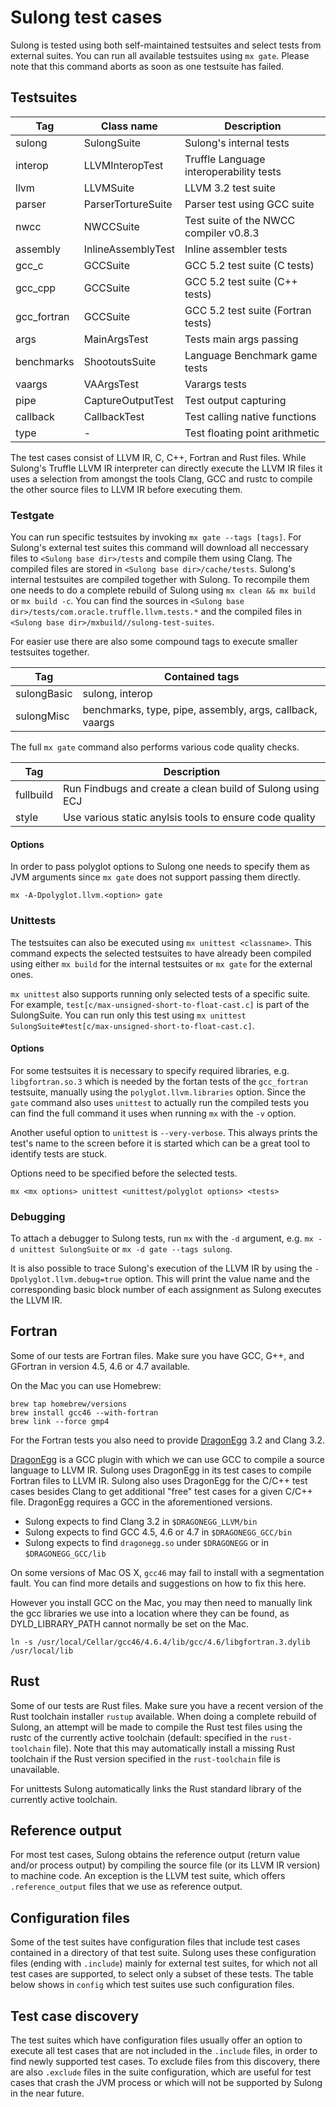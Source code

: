 # Sulong test cases

Sulong is tested using both self-maintained testsuites and select tests
from external suites. You can run all available testsuites using `mx gate`.
Please note that this command aborts as soon as one testsuite has failed.

## Testsuites

| Tag           | Class name          | Description                             |
|---------------|---------------------|-----------------------------------------|
| sulong        | SulongSuite         | Sulong's internal tests                 |
| interop       | LLVMInteropTest     | Truffle Language interoperability tests |
| llvm          | LLVMSuite           | LLVM 3.2 test suite                     |
| parser        | ParserTortureSuite  | Parser test using GCC suite             |
| nwcc          | NWCCSuite           | Test suite of the NWCC compiler v0.8.3  |
| assembly      | InlineAssemblyTest  | Inline assembler tests                  |
| gcc_c         | GCCSuite            | GCC 5.2 test suite (C tests)            |
| gcc_cpp       | GCCSuite            | GCC 5.2 test suite (C++ tests)          |
| gcc_fortran   | GCCSuite            | GCC 5.2 test suite (Fortran tests)      |
| args          | MainArgsTest        | Tests main args passing                 |
| benchmarks    | ShootoutsSuite      | Language Benchmark game tests           |
| vaargs        | VAArgsTest          | Varargs tests                           |
| pipe          | CaptureOutputTest   | Test output capturing                   |
| callback      | CallbackTest        | Test calling native functions           |
| type          | -                   | Test floating point arithmetic          |

The test cases consist of LLVM IR, C, C++, Fortran and Rust files. While
Sulong's Truffle LLVM IR interpreter can directly execute the LLVM IR
files it uses a selection from amongst the tools Clang, GCC and rustc to compile the other source files to LLVM IR
before executing them.

### Testgate

You can run specific testsuites by invoking `mx gate --tags [tags]`. For Sulong's
external test suites this command will download all neccessary files to
`<Sulong base dir>/tests` and compile them using Clang. The compiled files are
stored in `<Sulong base dir>/cache/tests`. Sulong's internal testsuites are compiled
together with Sulong. To recompile them one needs to do a complete rebuild of Sulong
using `mx clean && mx build` or `mx build -c`. You can find the sources in
`<Sulong base dir>/tests/com.oracle.truffle.llvm.tests.*` and the compiled files
in `<Sulong base dir>/mxbuild//sulong-test-suites`.

For easier use there are also some compound tags to execute smaller testsuites together.

| Tag          | Contained tags                                               |
|--------------|--------------------------------------------------------------|
| sulongBasic  | sulong, interop                                              |
| sulongMisc   | benchmarks, type, pipe, assembly, args, callback, vaargs     |

The full `mx gate` command also performs various code quality checks.

| Tag          | Description                                                  |
|--------------|--------------------------------------------------------------|
| fullbuild    | Run Findbugs and create a clean build of Sulong using ECJ    |
| style        | Use various static anylsis tools to ensure code quality      |

#### Options

In order to pass polyglot options to Sulong one needs to specify them as JVM
arguments since `mx gate` does not support passing them directly.

    mx -A-Dpolyglot.llvm.<option> gate

### Unittests

The testsuites can also be executed using `mx unittest <classname>`. This
command expects the selected testsuites to have already been compiled using either
`mx build` for the internal testsuites or `mx gate` for the external ones.

`mx unittest` also supports running only selected tests of a specific suite. For
example, `test[c/max-unsigned-short-to-float-cast.c]` is part of the SulongSuite.
You can run only this test using
`mx unittest SulongSuite#test[c/max-unsigned-short-to-float-cast.c]`.

#### Options

For some testsuites it is necessary to specify required libraries, e.g. `libgfortran.so.3`
which is needed by the fortan tests of the `gcc_fortran` testsuite, manually using the
`polyglot.llvm.libraries` option. Since the `gate` command also uses `unittest`
to actually run the compiled tests you can find the full command it uses when running
`mx` with the `-v` option.

Another useful option to `unittest` is `--very-verbose`. This always prints the
test's name to the screen before it is started which can be a great tool to
identify tests are stuck.

Options need to be specified before the selected tests.

    mx <mx options> unittest <unittest/polyglot options> <tests>

### Debugging

To attach a debugger to Sulong tests, run `mx` with the `-d` argument, e.g.
`mx -d unittest SulongSuite` or `mx -d gate --tags sulong`.

It is also possible to trace Sulong's execution of the LLVM IR by using the
`-Dpolyglot.llvm.debug=true` option. This will print the value name
and the corresponding basic block number of each assignment as Sulong executes
the LLVM IR.

## Fortran

Some of our tests are Fortran files. Make sure you have GCC, G++, and GFortran
in version 4.5, 4.6 or 4.7 available.

On the Mac you can use Homebrew:

    brew tap homebrew/versions
    brew install gcc46 --with-fortran
    brew link --force gmp4

For the Fortran tests you also need to provide
[DragonEgg](http://dragonegg.llvm.org/) 3.2 and Clang 3.2.

[DragonEgg](http://dragonegg.llvm.org/) is a GCC plugin with which we
can use GCC to compile a source language to LLVM IR. Sulong uses
DragonEgg in its test cases to compile Fortran files to LLVM IR.
Sulong also uses DragonEgg for the C/C++ test cases besides Clang to get
additional "free" test cases for a given C/C++ file. DragonEgg requires
a GCC in the aforementioned versions.

- Sulong expects to find Clang 3.2 in `$DRAGONEGG_LLVM/bin`
- Sulong expects to find GCC 4.5, 4.6 or 4.7 in `$DRAGONEGG_GCC/bin`
- Sulong expects to find `dragonegg.so` under `$DRAGONEGG` or in `$DRAGONEGG_GCC/lib`

On some versions of Mac OS X, `gcc46` may fail to install with a segmentation
fault. You can find more details and suggestions on how to fix this here.

However you install GCC on the Mac, you may then need to manually link the
gcc libraries we use into a location where they can be found, as
DYLD_LIBRARY_PATH cannot normally be set on the Mac.

    ln -s /usr/local/Cellar/gcc46/4.6.4/lib/gcc/4.6/libgfortran.3.dylib /usr/local/lib

## Rust

Some of our tests are Rust files. Make sure you have a recent version of the Rust toolchain installer `rustup` available. When doing a complete rebuild of Sulong, an attempt will be made to compile the Rust test files using the rustc of the currently active toolchain (default: specified in the `rust-toolchain` file). Note that this may automatically install a missing Rust toolchain if the Rust version specified in the `rust-toolchain` file is unavailable.

For unittests Sulong automatically links the Rust standard library of the currently active toolchain. 

## Reference output

For most test cases, Sulong obtains the reference output (return value and/or
process output) by compiling the source file (or its LLVM IR version)
to machine code. An exception is the LLVM test suite, which offers
`.reference_output` files that we use as reference output.

## Configuration files

Some of the test suites have configuration files that include test cases
contained in a directory of that test suite. Sulong uses these configuration
files (ending with `.include`) mainly for external test suites, for which
not all test cases are supported, to select only a subset of these tests.
The table below shows in `config` which test suites use such configuration
files.

## Test case discovery

The test suites which have configuration files usually offer an option
to execute all test cases that are not included in the `.include` files,
in order to find newly supported test cases. To
exclude files from this discovery, there are also `.exclude` files in
the suite configuration, which are useful for test cases that crash the
JVM process or which will not be supported by Sulong in the near future.
